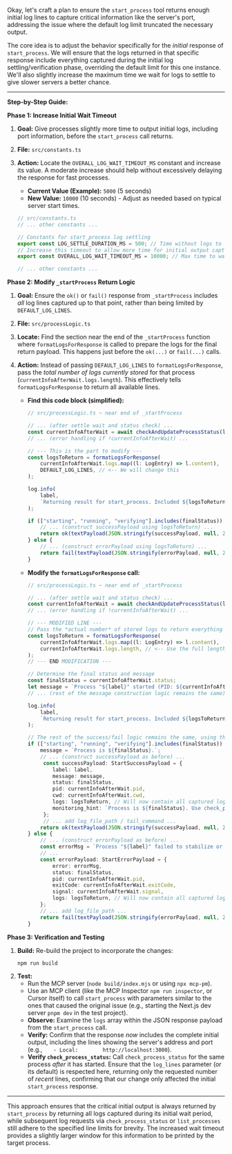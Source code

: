 Okay, let's craft a plan to ensure the `start_process` tool returns enough initial log lines to capture critical information like the server's port, addressing the issue where the default log limit truncated the necessary output.

The core idea is to adjust the behavior specifically for the *initial* response of `start_process`. We will ensure that the logs returned in that specific response include everything captured during the initial log settling/verification phase, overriding the default limit for this one instance. We'll also slightly increase the maximum time we wait for logs to settle to give slower servers a better chance.

---

**Step-by-Step Guide:**

**Phase 1: Increase Initial Wait Timeout**

1.  **Goal:** Give processes slightly more time to output initial logs, including port information, before the `start_process` call returns.
2.  **File:** `src/constants.ts`
3.  **Action:** Locate the `OVERALL_LOG_WAIT_TIMEOUT_MS` constant and increase its value. A moderate increase should help without excessively delaying the response for fast processes.
    *   **Current Value (Example):** `5000` (5 seconds)
    *   **New Value:** `10000` (10 seconds) - Adjust as needed based on typical server start times.

    ```typescript
    // src/constants.ts
    // ... other constants ...

    // Constants for start_process log settling
    export const LOG_SETTLE_DURATION_MS = 500; // Time without logs to consider settled
    // Increase this timeout to allow more time for initial output capture
    export const OVERALL_LOG_WAIT_TIMEOUT_MS = 10000; // Max time to wait for settling (Increased from 5000)

    // ... other constants ...
    ```

**Phase 2: Modify `_startProcess` Return Logic**

1.  **Goal:** Ensure the `ok()` or `fail()` response from `_startProcess` includes *all* log lines captured up to that point, rather than being limited by `DEFAULT_LOG_LINES`.
2.  **File:** `src/processLogic.ts`
3.  **Locate:** Find the section near the end of the `_startProcess` function where `formatLogsForResponse` is called to prepare the logs for the final return payload. This happens just before the `ok(...)` or `fail(...)` calls.
4.  **Action:** Instead of passing `DEFAULT_LOG_LINES` to `formatLogsForResponse`, pass the *total number of logs currently stored* for that process (`currentInfoAfterWait.logs.length`). This effectively tells `formatLogsForResponse` to return all available lines.

    *   **Find this code block (simplified):**
        ```typescript
        // src/processLogic.ts ~ near end of _startProcess

        // ... (after settle wait and status check) ...
        const currentInfoAfterWait = await checkAndUpdateProcessStatus(label);
        // ... (error handling if !currentInfoAfterWait) ...

        // --- This is the part to modify ---
        const logsToReturn = formatLogsForResponse(
            currentInfoAfterWait.logs.map((l: LogEntry) => l.content),
            DEFAULT_LOG_LINES, // <-- We will change this
        );

        log.info(
            label,
            `Returning result for start_process. Included ${logsToReturn.length} log lines. Status: ${finalStatus}.`,
        );

        if (["starting", "running", "verifying"].includes(finalStatus)) {
            // ... (construct successPayload using logsToReturn) ...
            return ok(textPayload(JSON.stringify(successPayload, null, 2)));
        } else {
            // ... (construct errorPayload using logsToReturn) ...
            return fail(textPayload(JSON.stringify(errorPayload, null, 2)));
        }
        ```

    *   **Modify the `formatLogsForResponse` call:**
        ```typescript
        // src/processLogic.ts ~ near end of _startProcess

        // ... (after settle wait and status check) ...
        const currentInfoAfterWait = await checkAndUpdateProcessStatus(label);
        // ... (error handling if !currentInfoAfterWait) ...

        // --- MODIFIED LINE ---
        // Pass the *actual number* of stored logs to return everything captured so far.
        const logsToReturn = formatLogsForResponse(
            currentInfoAfterWait.logs.map((l: LogEntry) => l.content),
            currentInfoAfterWait.logs.length, // <-- Use the full length here
        );
        // --- END MODIFICATION ---

        // Determine the final status and message
        const finalStatus = currentInfoAfterWait.status;
        let message = `Process "${label}" started (PID: ${currentInfoAfterWait.pid}). Status: ${finalStatus}.`;
        // ... (rest of the message construction logic remains the same) ...

        log.info(
            label,
            `Returning result for start_process. Included ${logsToReturn.length} log lines. Status: ${finalStatus}.`,
        );

        // The rest of the success/fail logic remains the same, using the potentially larger logsToReturn array
        if (["starting", "running", "verifying"].includes(finalStatus)) {
            message = `Process is ${finalStatus}.`;
            // ... (construct successPayload as before) ...
             const successPayload: StartSuccessPayload = {
                label: label,
                message: message,
                status: finalStatus,
                pid: currentInfoAfterWait.pid,
                cwd: currentInfoAfterWait.cwd,
                logs: logsToReturn, // Will now contain all captured logs
                monitoring_hint: `Process is ${finalStatus}. Use check_process_status with label "${label}" for updates.`,
             };
             // ... add log_file_path / tail_command ...
            return ok(textPayload(JSON.stringify(successPayload, null, 2)));
        } else {
            // ... (construct errorPayload as before) ...
            const errorMsg = `Process "${label}" failed to stabilize or exited during startup wait. Final status: ${finalStatus}`;
            // ...
            const errorPayload: StartErrorPayload = {
                error: errorMsg,
                status: finalStatus,
                pid: currentInfoAfterWait.pid,
                exitCode: currentInfoAfterWait.exitCode,
                signal: currentInfoAfterWait.signal,
                logs: logsToReturn, // Will now contain all captured logs
            };
            // ... add log_file_path ...
            return fail(textPayload(JSON.stringify(errorPayload, null, 2)));
        }
        ```

**Phase 3: Verification and Testing**

1.  **Build:** Re-build the project to incorporate the changes:
    ```bash
    npm run build
    ```
2.  **Test:**
    *   Run the MCP server (`node build/index.mjs` or using `npx mcp-pm`).
    *   Use an MCP client (like the MCP Inspector `npm run inspector`, or Cursor itself) to call `start_process` with parameters similar to the ones that caused the original issue (e.g., starting the Next.js dev server `pnpm dev` in the test project).
    *   **Observe:** Examine the `logs` array within the JSON response payload from the `start_process` call.
    *   **Verify:** Confirm that the response *now* includes the complete initial output, including the lines showing the server's address and port (e.g., `   - Local:        http://localhost:3000`).
    *   **Verify `check_process_status`:** Call `check_process_status` for the same process *after* it has started. Ensure that the `log_lines` parameter (or its default) is respected here, returning only the requested number of *recent* lines, confirming that our change only affected the initial `start_process` response.

---

This approach ensures that the critical initial output is always returned by `start_process` by returning all logs captured during its initial wait period, while subsequent log requests via `check_process_status` or `list_processes` still adhere to the specified line limits for brevity. The increased wait timeout provides a slightly larger window for this information to be printed by the target process.
